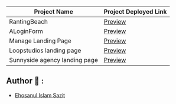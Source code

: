 | Project Name                  | Project Deployed Link                                                                   |
| ----------------------------- | --------------------------------------------------------------------------------------- |
| RantingBeach                  | [Preview](https://sazit96.github.io/Tailwind-CSS--Projects/RantingBeach/)               |
| ALoginForm                    | [Preview](https://sazit96.github.io/Tailwind-CSS--Projects/ALoginForm/)                 |
| Manage Landing Page           | [Preview](https://sazit96.github.io/Tailwind-CSS--Projects/ManageLandingPage/)          |
| Loopstudios landing page      | [Preview](https://sazit96.github.io/Tailwind-CSS--Projects/LoopstudiosLandingPage/)     |
| Sunnyside agency landing page | [Preview](https://sazit96.github.io/Tailwind-CSS--Projects/SunnysideAgencyLandingPage/) |

## Author 👋 :

- [Ehosanul Islam Sazit](https://github.com/sazit96)
